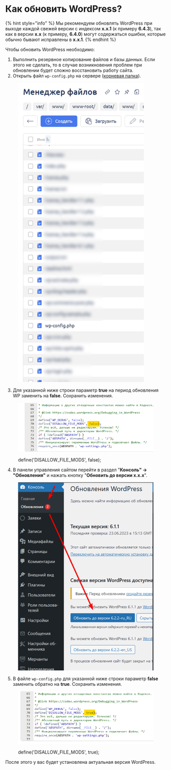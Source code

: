 # Как обновить WordPress?

{% hint style="info" %}
Мы рекомендуем обновлять WordPress при выходе каждой свежей версии с индексом **x.x.1** (к примеру **6.4.3**), так как в версии **x.x** (к примеру, **6.4.0**) могут содержаться ошибки, которые обычно бывают исправлены в **x.x.1**.
{% endhint %}

Чтобы обновить WordPress необходимо:

1. Выполнить резервное копирование файлов и базы данных. Если этого не сделать, то в случае возникновения проблем при обновлении будет сложно восстановить работу сайта.
2. Открыть файл `wp-config.php` на сервере ([корневая папка](https://premium.gitbook.io/main/osnovnye-nastroiki/faq/kak-naiti-kornevuyu-papku-saita-na-servere)).

<figure><img src="../../.gitbook/assets/image (1572).png" alt="" width="394"><figcaption></figcaption></figure>

3. Для указанной ниже строки параметр **true** на период обновления WP заменить на **false**. Сохранить изменения.

<figure><img src="../../.gitbook/assets/изображение (108).png" alt=""><figcaption><p>define('DISALLOW_FILE_MODS', false);</p></figcaption></figure>

4. В панели управления сайтом перейти в раздел "**Консоль" → "Обновления"** и нажать кнопку "**Обновить до версии х.х.х**".

<figure><img src="../../.gitbook/assets/изображение (153).png" alt=""><figcaption></figcaption></figure>

5. В файле `wp-config.php` для указанной ниже строки параметр **false** заменить обратно на **true**. Сохранить изменения.

<figure><img src="../../.gitbook/assets/изображение (26).png" alt=""><figcaption><p>define('DISALLOW_FILE_MODS', true);</p></figcaption></figure>

После этого у вас будет установлена актуальная версия WordPress.
